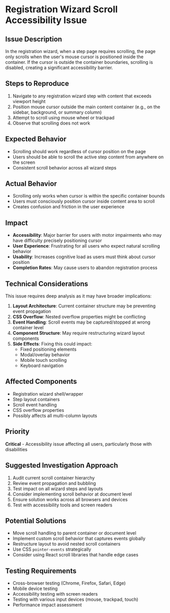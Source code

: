 # Registration Wizard Scroll Accessibility Issue

## Issue Description
In the registration wizard, when a step page requires scrolling, the page only scrolls when the user's mouse cursor is positioned inside the container. If the cursor is outside the container boundaries, scrolling is disabled, creating a significant accessibility barrier.

## Steps to Reproduce
1. Navigate to any registration wizard step with content that exceeds viewport height
2. Position mouse cursor outside the main content container (e.g., on the sidebar, background, or summary column)
3. Attempt to scroll using mouse wheel or trackpad
4. Observe that scrolling does not work

## Expected Behavior
- Scrolling should work regardless of cursor position on the page
- Users should be able to scroll the active step content from anywhere on the screen
- Consistent scroll behavior across all wizard steps

## Actual Behavior
- Scrolling only works when cursor is within the specific container bounds
- Users must consciously position cursor inside content area to scroll
- Creates confusion and friction in the user experience

## Impact
- **Accessibility**: Major barrier for users with motor impairments who may have difficulty precisely positioning cursor
- **User Experience**: Frustrating for all users who expect natural scrolling behavior
- **Usability**: Increases cognitive load as users must think about cursor position
- **Completion Rates**: May cause users to abandon registration process

## Technical Considerations
This issue requires deep analysis as it may have broader implications:

1. **Layout Architecture**: Current container structure may be preventing event propagation
2. **CSS Overflow**: Nested overflow properties might be conflicting
3. **Event Handling**: Scroll events may be captured/stopped at wrong container level
4. **Component Structure**: May require restructuring wizard layout components
5. **Side Effects**: Fixing this could impact:
   - Fixed positioning elements
   - Modal/overlay behavior
   - Mobile touch scrolling
   - Keyboard navigation

## Affected Components
- Registration wizard shell/wrapper
- Step layout containers
- Scroll event handling
- CSS overflow properties
- Possibly affects all multi-column layouts

## Priority
**Critical** - Accessibility issue affecting all users, particularly those with disabilities

## Suggested Investigation Approach
1. Audit current scroll container hierarchy
2. Review event propagation and bubbling
3. Test impact on all wizard steps and layouts
4. Consider implementing scroll behavior at document level
5. Ensure solution works across all browsers and devices
6. Test with accessibility tools and screen readers

## Potential Solutions
- Move scroll handling to parent container or document level
- Implement custom scroll behavior that captures events globally
- Restructure layout to avoid nested scroll containers
- Use CSS `pointer-events` strategically
- Consider using React scroll libraries that handle edge cases

## Testing Requirements
- Cross-browser testing (Chrome, Firefox, Safari, Edge)
- Mobile device testing
- Accessibility testing with screen readers
- Testing with various input devices (mouse, trackpad, touch)
- Performance impact assessment